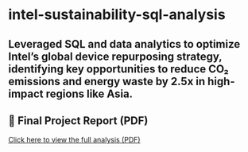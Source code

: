 # intel-sustainability-sql-analysis
Leveraged SQL and data analytics to optimize Intel’s global device repurposing strategy, identifying key opportunities to reduce CO₂ emissions and energy waste by 2.5x in high-impact regions like Asia.
---

## 📄 Final Project Report (PDF)

[Click here to view the full analysis (PDF)](./Jonathan%20(JT)%20Priest%20-%20Intel%20Sustainability%20Analysis_%20Optimizing%20CO%E2%82%82%20%26%20Energy%20Impact%20(SQL).pdf)
